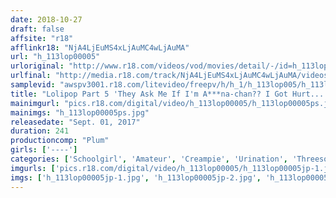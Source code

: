 ```yaml
---
date: 2018-10-27
draft: false
affsite: "r18"
afflinkr18: "NjA4LjEuMS4xLjAuMC4wLjAuMA"
url: "h_113lop00005"
urloriginal: "http://www.r18.com/videos/vod/movies/detail/-/id=h_113lop00005"
urlfinal: "http://media.r18.com/track/NjA4LjEuMS4xLjAuMC4wLjAuMA/videos/vod/movies/detail/-/id=h_113lop00005"
samplevid: "awspv3001.r18.com/litevideo/freepv/h/h_1/h_113lop005/h_113lop005_dmb_w.mp4"
title: "Lolipop Part 5 'They Ask Me If I'm A***na-chan?? I Got Hurt...'"
mainimgurl: "pics.r18.com/digital/video/h_113lop00005/h_113lop00005ps.jpg"
mainimgs: "h_113lop00005ps.jpg"
releasedate: "Sept. 01, 2017"
duration: 241
productioncomp: "Plum"
girls: ['----']
categories: ['Schoolgirl', 'Amateur', 'Creampie', 'Urination', 'Threesome / Foursome', 'Over 4 Hours']
imgurls: ['pics.r18.com/digital/video/h_113lop00005/h_113lop00005jp-1.jpg', 'pics.r18.com/digital/video/h_113lop00005/h_113lop00005jp-2.jpg', 'pics.r18.com/digital/video/h_113lop00005/h_113lop00005jp-3.jpg', 'pics.r18.com/digital/video/h_113lop00005/h_113lop00005jp-4.jpg', 'pics.r18.com/digital/video/h_113lop00005/h_113lop00005jp-5.jpg', 'pics.r18.com/digital/video/h_113lop00005/h_113lop00005jp-6.jpg', 'pics.r18.com/digital/video/h_113lop00005/h_113lop00005jp-7.jpg', 'pics.r18.com/digital/video/h_113lop00005/h_113lop00005jp-8.jpg', 'pics.r18.com/digital/video/h_113lop00005/h_113lop00005jp-9.jpg', 'pics.r18.com/digital/video/h_113lop00005/h_113lop00005jp-10.jpg', 'pics.r18.com/digital/video/h_113lop00005/h_113lop00005jp-11.jpg', 'pics.r18.com/digital/video/h_113lop00005/h_113lop00005jp-12.jpg', 'pics.r18.com/digital/video/h_113lop00005/h_113lop00005jp-13.jpg', 'pics.r18.com/digital/video/h_113lop00005/h_113lop00005jp-14.jpg', 'pics.r18.com/digital/video/h_113lop00005/h_113lop00005jp-15.jpg', 'pics.r18.com/digital/video/h_113lop00005/h_113lop00005jp-16.jpg', 'pics.r18.com/digital/video/h_113lop00005/h_113lop00005jp-17.jpg', 'pics.r18.com/digital/video/h_113lop00005/h_113lop00005jp-18.jpg', 'pics.r18.com/digital/video/h_113lop00005/h_113lop00005jp-19.jpg', 'pics.r18.com/digital/video/h_113lop00005/h_113lop00005jp-20.jpg']
imgs: ['h_113lop00005jp-1.jpg', 'h_113lop00005jp-2.jpg', 'h_113lop00005jp-3.jpg', 'h_113lop00005jp-4.jpg', 'h_113lop00005jp-5.jpg', 'h_113lop00005jp-6.jpg', 'h_113lop00005jp-7.jpg', 'h_113lop00005jp-8.jpg', 'h_113lop00005jp-9.jpg', 'h_113lop00005jp-10.jpg', 'h_113lop00005jp-11.jpg', 'h_113lop00005jp-12.jpg', 'h_113lop00005jp-13.jpg', 'h_113lop00005jp-14.jpg', 'h_113lop00005jp-15.jpg', 'h_113lop00005jp-16.jpg', 'h_113lop00005jp-17.jpg', 'h_113lop00005jp-18.jpg', 'h_113lop00005jp-19.jpg', 'h_113lop00005jp-20.jpg']
---
```

